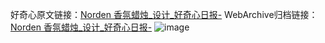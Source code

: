 好奇心原文链接：[Norden 香氛蜡烛_设计_好奇心日报-](https://www.qdaily.com/articles/7898.html)
WebArchive归档链接：[Norden 香氛蜡烛_设计_好奇心日报-](http://web.archive.org/web/20161105022720/http://www.qdaily.com:80/articles/7898.html)
![image](http://ww3.sinaimg.cn/large/007d5XDply1g3x3zushp0j30u02kf4ao)